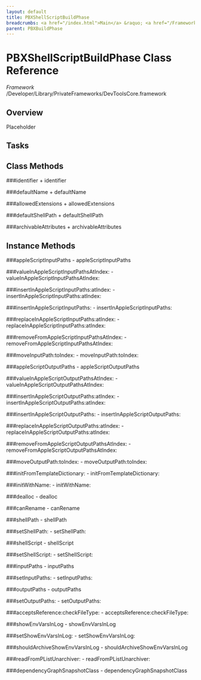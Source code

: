 ```yaml
---
layout: default
title: PBXShellScriptBuildPhase
breadcrumbs: <a href="/index.html">Main</a> &raquo; <a href="/Frameworks.html">Framework</a> &raquo; <a href="/Frameworks/DevToolsCore.html">DevToolsCore</a> &raquo; PBXShellScriptBuildPhase
parent: PBXBuildPhase 
---
```

# PBXShellScriptBuildPhase Class Reference

*Framework* /Developer/Library/PrivateFrameworks/DevToolsCore.framework

## Overview

Placeholder

## Tasks

## Class Methods

<a name="+identifier"></a>
###identifier
    + identifier

<a name="+defaultName"></a>
###defaultName
    + defaultName

<a name="+allowedExtensions"></a>
###allowedExtensions
    + allowedExtensions

<a name="+defaultShellPath"></a>
###defaultShellPath
    + defaultShellPath

<a name="+archivableAttributes"></a>
###archivableAttributes
    + archivableAttributes

## Instance Methods

<a name="-appleScriptInputPaths"></a>
###appleScriptInputPaths
    - appleScriptInputPaths

<a name="-valueInAppleScriptInputPathsAtIndex:"></a>
###valueInAppleScriptInputPathsAtIndex:
    - valueInAppleScriptInputPathsAtIndex:

<a name="-insertInAppleScriptInputPaths:atIndex:"></a>
###insertInAppleScriptInputPaths:atIndex:
    - insertInAppleScriptInputPaths:atIndex:

<a name="-insertInAppleScriptInputPaths:"></a>
###insertInAppleScriptInputPaths:
    - insertInAppleScriptInputPaths:

<a name="-replaceInAppleScriptInputPaths:atIndex:"></a>
###replaceInAppleScriptInputPaths:atIndex:
    - replaceInAppleScriptInputPaths:atIndex:

<a name="-removeFromAppleScriptInputPathsAtIndex:"></a>
###removeFromAppleScriptInputPathsAtIndex:
    - removeFromAppleScriptInputPathsAtIndex:

<a name="-moveInputPath:toIndex:"></a>
###moveInputPath:toIndex:
    - moveInputPath:toIndex:

<a name="-appleScriptOutputPaths"></a>
###appleScriptOutputPaths
    - appleScriptOutputPaths

<a name="-valueInAppleScriptOutputPathsAtIndex:"></a>
###valueInAppleScriptOutputPathsAtIndex:
    - valueInAppleScriptOutputPathsAtIndex:

<a name="-insertInAppleScriptOutputPaths:atIndex:"></a>
###insertInAppleScriptOutputPaths:atIndex:
    - insertInAppleScriptOutputPaths:atIndex:

<a name="-insertInAppleScriptOutputPaths:"></a>
###insertInAppleScriptOutputPaths:
    - insertInAppleScriptOutputPaths:

<a name="-replaceInAppleScriptOutputPaths:atIndex:"></a>
###replaceInAppleScriptOutputPaths:atIndex:
    - replaceInAppleScriptOutputPaths:atIndex:

<a name="-removeFromAppleScriptOutputPathsAtIndex:"></a>
###removeFromAppleScriptOutputPathsAtIndex:
    - removeFromAppleScriptOutputPathsAtIndex:

<a name="-moveOutputPath:toIndex:"></a>
###moveOutputPath:toIndex:
    - moveOutputPath:toIndex:

<a name="-initFromTemplateDictionary:"></a>
###initFromTemplateDictionary:
    - initFromTemplateDictionary:

<a name="-initWithName:"></a>
###initWithName:
    - initWithName:

<a name="-dealloc"></a>
###dealloc
    - dealloc

<a name="-canRename"></a>
###canRename
    - canRename

<a name="-shellPath"></a>
###shellPath
    - shellPath

<a name="-setShellPath:"></a>
###setShellPath:
    - setShellPath:

<a name="-shellScript"></a>
###shellScript
    - shellScript

<a name="-setShellScript:"></a>
###setShellScript:
    - setShellScript:

<a name="-inputPaths"></a>
###inputPaths
    - inputPaths

<a name="-setInputPaths:"></a>
###setInputPaths:
    - setInputPaths:

<a name="-outputPaths"></a>
###outputPaths
    - outputPaths

<a name="-setOutputPaths:"></a>
###setOutputPaths:
    - setOutputPaths:

<a name="-acceptsReference:checkFileType:"></a>
###acceptsReference:checkFileType:
    - acceptsReference:checkFileType:

<a name="-showEnvVarsInLog"></a>
###showEnvVarsInLog
    - showEnvVarsInLog

<a name="-setShowEnvVarsInLog:"></a>
###setShowEnvVarsInLog:
    - setShowEnvVarsInLog:

<a name="-shouldArchiveShowEnvVarsInLog"></a>
###shouldArchiveShowEnvVarsInLog
    - shouldArchiveShowEnvVarsInLog

<a name="-readFromPListUnarchiver:"></a>
###readFromPListUnarchiver:
    - readFromPListUnarchiver:

<a name="-dependencyGraphSnapshotClass"></a>
###dependencyGraphSnapshotClass
    - dependencyGraphSnapshotClass

